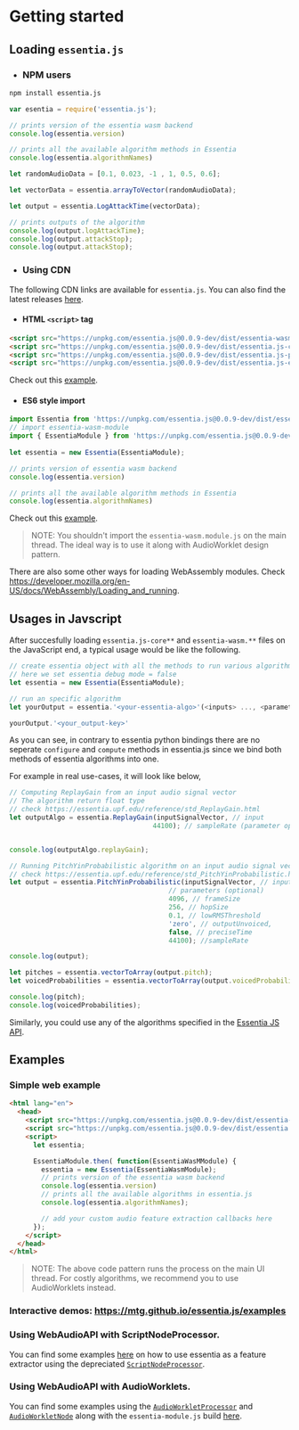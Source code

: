 # Getting started

## Loading `essentia.js`

 - ### NPM users

```bash
npm install essentia.js
```

```javascript
var esentia = require('essentia.js');

// prints version of the essentia wasm backend
console.log(essentia.version)

// prints all the available algorithm methods in Essentia
console.log(essentia.algorithmNames)

let randomAudioData = [0.1, 0.023, -1 , 1, 0.5, 0.6];

let vectorData = essentia.arrayToVector(randomAudioData);

let output = essentia.LogAttackTime(vectorData);

// prints outputs of the algorithm
console.log(output.logAttackTime);
console.log(output.attackStop);
console.log(output.attackStop);
```

- ### Using CDN 

The following CDN links are available for `essentia.js`. You can also find the latest releases [here](https://github.com/MTG/essentia.js/releases).
  
- #### HTML `<script>` tag

```html
<script src="https://unpkg.com/essentia.js@0.0.9-dev/dist/essentia-wasm.web.js"></script>
<script src="https://unpkg.com/essentia.js@0.0.9-dev/dist/essentia.js-core.js"></script>
<script src="https://unpkg.com/essentia.js@0.0.9-dev/dist/essentia.js-plot.js"></script>
<script src="https://unpkg.com/essentia.js@0.0.9-dev/dist/essentia.js-extractor.js"></script>
```
Check out this [example](../examples/script-node-processor/example.html). 

- #### ES6 style import

```javascript
import Essentia from 'https://unpkg.com/essentia.js@0.0.9-dev/dist/essentia.js-core.esjs';
// import essentia-wasm-module
import { EssentiaModule } from 'https://unpkg.com/essentia.js@0.0.9-dev/dist/essentia-wasm.module.js';
  
let essentia = new Essentia(EssentiaModule);

// prints version of essentia wasm backend
console.log(essentia.version)

// prints all the available algorithm methods in Essentia
console.log(essentia.algorithmNames)
```

Check out this [example](../examples/audio-worklets/essentia-worklet-processor.js).

> NOTE: You shouldn't import the `essentia-wasm.module.js` on the main thread. The ideal way is to use it along with AudioWorklet design pattern.

  There are also some other ways for loading WebAssembly modules. Check https://developer.mozilla.org/en-US/docs/WebAssembly/Loading_and_running.


## Usages in Javscript

After succesfully loading `essentia.js-core**` and `essentia-wasm.**` files on the JavaScript end, a typical usage would be like the following.

```javascript
// create essentia object with all the methods to run various algorithms
// here we set essentia debug mode = false
let essentia = new Essentia(EssentiaModule);

// run an specific algorithm
let yourOutput = essentia.'<your-essentia-algo>'(<inputs> ..., <parameters> (optional)...);

yourOutput.'<your_output-key>'
```

As you can see, in contrary to essentia python bindings there are no seperate `configure` and `compute` methods in essentia.js since we bind both methods of essentia algorithms into one.

For example in real use-cases, it will look like below,

```javascript
// Computing ReplayGain from an input audio signal vector
// The algorithm return float type
// check https://essentia.upf.edu/reference/std_ReplayGain.html
let outputAlgo = essentia.ReplayGain(inputSignalVector, // input
                                    44100); // sampleRate (parameter optional)


console.log(outputAlgo.replayGain);

// Running PitchYinProbabilistic algorithm on an input audio signal vector
// check https://essentia.upf.edu/reference/std_PitchYinProbabilistic.html
let output = essentia.PitchYinProbabilistic(inputSignalVector, // input
                                        // parameters (optional)
                                        4096, // frameSize
                                        256, // hopSize
                                        0.1, // lowRMSThreshold
                                        'zero', // outputUnvoiced,
                                        false, // preciseTime
                                        44100); //sampleRate

console.log(output);

let pitches = essentia.vectorToArray(output.pitch);
let voicedProbabilities = essentia.vectorToArray(output.voicedProbabilities);

console.log(pitch);
console.log(voicedProbabilities);
```

Similarly, you could use any of the algorithms specified in the [Essentia JS API](https://mtg.github.io/essentia.js/docs/out/essentia.js/0.0.9-dev/).


## Examples

### Simple web example 

```html
<html lang="en">
  <head>
    <script src="https://unpkg.com/essentia.js@0.0.9-dev/dist/essentia-wasm.web.js"></script>
    <script src="https://unpkg.com/essentia.js@0.0.9-dev/dist/essentia.js-core.js"></script>
    <script>
      let essentia;

      EssentiaModule.then( function(EssentiaWasMModule) {
        essentia = new Essentia(EssentiaWasmModule);
        // prints version of the essentia wasm backend
        console.log(essentia.version)
        // prints all the available algorithms in essentia.js 
        console.log(essentia.algorithmNames);

        // add your custom audio feature extraction callbacks here
      });
    </script>
  </head>
</html>
```
> NOTE: The above code pattern runs the process on the main UI thread. For costly algorithms, we recommend you to use AudioWorklets instead. 

### Interactive demos: https://mtg.github.io/essentia.js/examples

### Using WebAudioAPI with ScriptNodeProcessor.

You can find some examples [here](https://github.com/MTG/essentia.js/tree/master/examples/script-node-processor) on how to use essentia as a feature extractor using the depreciated [`ScriptNodeProcessor`](https://developer.mozilla.org/en-US/docs/Web/API/ScriptProcessorNode).

### Using WebAudioAPI with AudioWorklets.

You can find some examples using the [`AudioWorkletProcessor`](https://developer.mozilla.org/en-US/docs/Web/API/AudioWorkletProcessor) and [`AudioWorkletNode`](https://developer.mozilla.org/en-US/docs/Web/API/AudioWorkletNode) along with the `essentia-module.js` build [here](https://github.com/MTG/essentia.js/tree/master/examples/audio-worklets).

&nbsp;